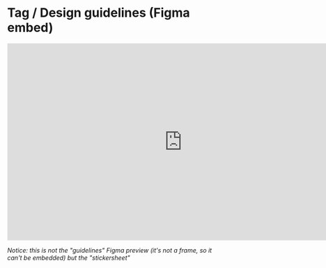 # Tag / Design guidelines (Figma embed)

<iframe style="border: 1px solid rgba(0, 0, 0, 0.1);" width="800" height="450" src="https://www.figma.com/embed?embed_host=share&url=https%3A%2F%2Fwww.figma.com%2Ffile%2FnoyY6dUMDYjmySpHcMjhkN%2FHDS-Product---Components%3Fnode-id%3D14264%253A34280" allowfullscreen></iframe>

_Notice: this is not the "guidelines" Figma preview (it's not a frame, so it can't be embedded) but the "stickersheet"_